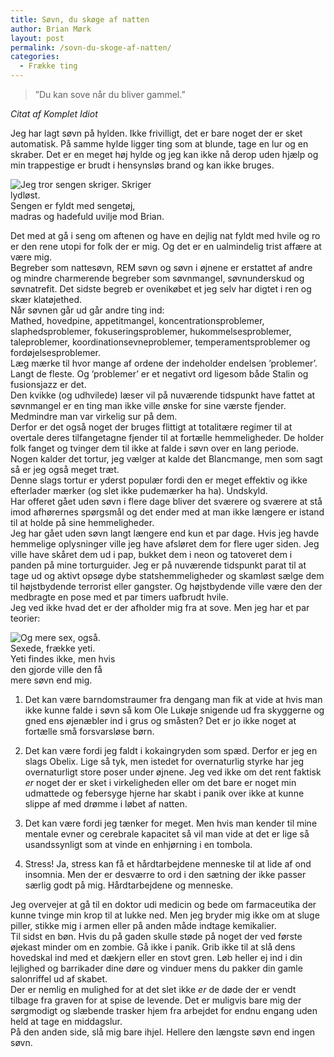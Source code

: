 ```yaml
---
title: Søvn, du skøge af natten
author: Brian Mørk
layout: post
permalink: /sovn-du-skoge-af-natten/
categories:
  - Frække ting
---
```

> ”Du kan sove når du bliver gammel.” 

*Citat af Komplet Idiot*

Jeg har lagt søvn på hylden. Ikke frivilligt, det er bare noget der er sket automatisk. På samme hylde ligger ting som at blunde, tage en lur og en skraber. Det er en meget høj hylde og jeg kan ikke nå derop uden hjælp og min trappestige er brudt i hensynsløs brand og kan ikke bruges.

<div class="bitImage bitRight" style="width: 248px">
  <img src="http://www.abekat.net/images/seng_01.jpg" alt="Jeg tror sengen skriger. Skriger lydløst." /><br /> Sengen er fyldt med sengetøj, madras og hadefuld uvilje mod Brian.
</div>

Det med at gå i seng om aftenen og have en dejlig nat fyldt med hvile og ro er den rene utopi for folk der er mig. Og det er en ualmindelig trist affære at være mig.  
Begreber som nattesøvn, REM søvn og søvn i øjnene er erstattet af andre og mindre charmerende begreber som søvnmangel, søvnunderskud og søvnatrefit. Det sidste begreb er ovenikøbet et jeg selv har digtet i ren og skær klatøjethed.  
Når søvnen går ud går andre ting ind:  
Mathed, hovedpine, appetitmangel, koncentrationsproblemer, slaphedsproblemer, fokuseringsproblemer, hukommelsesproblemer, taleproblemer, koordinationsevneproblemer, temperamentsproblemer og fordøjelsesproblemer.  
Læg mærke til hvor mange af ordene der indeholder endelsen ’problemer’. Langt de fleste. Og ’problemer’ er et negativt ord ligesom både Stalin og fusionsjazz er det.  
Den kvikke (og udhvilede) læser vil på nuværende tidspunkt have fattet at søvnmangel er en ting man ikke ville ønske for sine værste fjender. Medmindre man var virkelig sur på dem.  
Derfor er det også noget der bruges flittigt at totalitære regimer til at overtale deres tilfangetagne fjender til at fortælle hemmeligheder. De holder folk fanget og tvinger dem til ikke at falde i søvn over en lang periode. Nogen kalder det tortur, jeg vælger at kalde det Blancmange, men som sagt så er jeg også meget træt.  
Denne slags tortur er yderst populær fordi den er meget effektiv og ikke efterlader mærker (og slet ikke pudemærker ha ha). Undskyld.  
Har offeret gået uden søvn i flere dage bliver det sværere og sværere at stå imod afhørernes spørgsmål og det ender med at man ikke længere er istand til at holde på sine hemmeligheder.  
Jeg har gået uden søvn langt længere end kun et par dage. Hvis jeg havde hemmelige oplysninger ville jeg have afsløret dem for flere uger siden. Jeg ville have skåret dem ud i pap, bukket dem i neon og tatoveret dem i panden på mine torturguider. Jeg er på nuværende tidspunkt parat til at tage ud og aktivt opsøge dybe statshemmeligheder og skamløst sælge dem til højstbydende terrorist eller gangster. Og højstbydende ville være den der medbragte en pose med et par timers uafbrudt hvile.  
Jeg ved ikke hvad det er der afholder mig fra at sove. Men jeg har et par teorier:

<div class="bitImage bitLeft" style="width: 173px">
  <img src="http://www.abekat.net/images/yeti_01.jpg" alt="Og mere sex, også. Sexede, frække yeti." /><br /> Yeti findes ikke, men hvis den gjorde ville den få mere søvn end mig.
</div>

1. Det kan være barndomstraumer fra dengang man fik at vide at hvis man ikke kunne falde i søvn så kom Ole Lukøje snigende ud fra skyggerne og gned ens øjenæbler ind i grus og småsten? Det er jo ikke noget at fortælle små forsvarsløse børn.

2. Det kan være fordi jeg faldt i kokaingryden som spæd. Derfor er jeg en slags Obelix. Lige så tyk, men istedet for overnaturlig styrke har jeg overnaturligt store poser under øjnene. Jeg ved ikke om det rent faktisk *er* noget der er sket i virkeligheden eller om det bare er noget min udmattede og febersyge hjerne har skabt i panik over ikke at kunne slippe af med drømme i løbet af natten.

3. Det kan være fordi jeg tænker for meget. Men hvis man kender til mine mentale evner og cerebrale kapacitet så vil man vide at det er lige så usandssynligt som at vinde en enhjørning i en tombola.

4. Stress! Ja, stress kan få et hårdtarbejdene menneske til at lide af ond insomnia. Men der er desværre to ord i den sætning der ikke passer særlig godt på mig. Hårdtarbejdene og menneske.

Jeg overvejer at gå til en doktor udi medicin og bede om farmaceutika der kunne tvinge min krop til at lukke ned. Men jeg bryder mig ikke om at sluge piller, stikke mig i armen eller på anden måde indtage kemikalier.  
Til sidst en bøn. Hvis du på gaden skulle støde på noget der ved første øjekast minder om en zombie. Gå ikke i panik. Grib ikke til at slå dens hovedskal ind med et dækjern eller en stovt gren. Løb heller ej ind i din lejlighed og barrikader dine døre og vinduer mens du pakker din gamle salonriffel ud af skabet.  
Der er nemlig en mulighed for at det slet ikke *er* de døde der er vendt tilbage fra graven for at spise de levende. Det er muligvis bare mig der sørgmodigt og slæbende trasker hjem fra arbejdet for endnu engang uden held at tage en middagslur.  
På den anden side, slå mig bare ihjel. Hellere den længste søvn end ingen søvn.